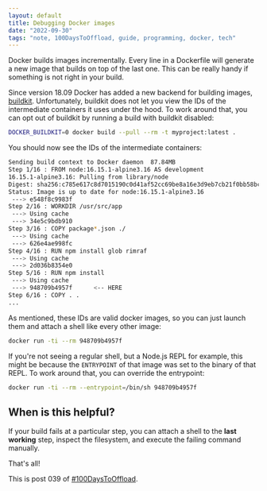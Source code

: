 ```yaml
---
layout: default
title: Debugging Docker images
date: "2022-09-30"
tags: "note, 100DaysToOffload, guide, programming, docker, tech"
---
```


Docker builds images incrementally. Every line in a Dockerfile will generate a
new image that builds on top of the last one. This can be really handy if
something is not right in your build.

Since version 18.09 Docker has added a new backend for building images,
[buildkit](https://github.com/moby/buildkit#buildkit). Unfortunately, buildkit
does not let you view the IDs of the intermediate containers it uses under the
hood. To work around that, you can opt out of buildkit by running a build with
buildkit disabled:

```sh
DOCKER_BUILDKIT=0 docker build --pull --rm -t myproject:latest .
```

You should now see the IDs of the intermediate containers:

```sh
Sending build context to Docker daemon  87.84MB
Step 1/16 : FROM node:16.15.1-alpine3.16 AS development
16.15.1-alpine3.16: Pulling from library/node
Digest: sha256:c785e617c8d7015190c0d41af52cc69be8a16e3d9eb7cb21f0bb58bcfca14d6b
Status: Image is up to date for node:16.15.1-alpine3.16
 ---> e548f8c9983f
Step 2/16 : WORKDIR /usr/src/app
 ---> Using cache
 ---> 34e5c9bdb910
Step 3/16 : COPY package*.json ./
 ---> Using cache
 ---> 626e4ae998fc
Step 4/16 : RUN npm install glob rimraf
 ---> Using cache
 ---> 2d036b8354e0
Step 5/16 : RUN npm install
 ---> Using cache
 ---> 948709b4957f      <-- HERE
Step 6/16 : COPY . .
...
```

As mentioned, these IDs are valid docker images, so you can just launch them
and attach a shell like every other image:

```sh
docker run -ti --rm 948709b4957f
```

If you're not seeing a regular shell, but a Node.js REPL for example, this
might be because the `ENTRYPOINT` of that image was set to the binary of that
REPL. To work around that, you can override the entrypoint:

```sh
docker run -ti --rm --entrypoint=/bin/sh 948709b4957f
```

## When is this helpful?

If your build fails at a particular step, you can attach a shell to the **last
working** step, inspect the filesystem, and execute the failing command manually.

That's all!

This is post 039 of [#100DaysToOffload](https://100daystooffload.com/).
